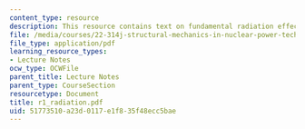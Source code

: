 ```yaml
---
content_type: resource
description: This resource contains text on fundamental radiation effects on materials.
file: /media/courses/22-314j-structural-mechanics-in-nuclear-power-technology-fall-2006/51773510a23d0117e1f835f48ecc5bae_r1_radiation.pdf
file_type: application/pdf
learning_resource_types:
- Lecture Notes
ocw_type: OCWFile
parent_title: Lecture Notes
parent_type: CourseSection
resourcetype: Document
title: r1_radiation.pdf
uid: 51773510-a23d-0117-e1f8-35f48ecc5bae
---
```

